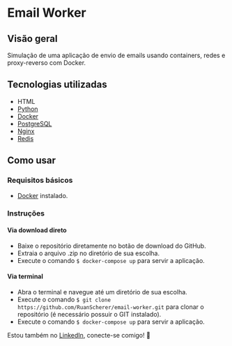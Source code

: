 # Email Worker

## Visão geral
Simulação de uma aplicação de envio de emails usando containers, redes e proxy-reverso com Docker.

## Tecnologias utilizadas
- HTML
- [Python](https://www.python.org/)
- [Docker](https://www.docker.com/)
- [PostgreSQL](https://www.postgresql.org/)
- [Nginx](https://www.nginx.com/)
- [Redis](https://redis.io/)

## Como usar
### Requisitos básicos
- [Docker](https://www.docker.com/) instalado.

### Instruções
#### Via download direto
- Baixe o repositório diretamente no botão de download do GitHub.
- Extraia o arquivo .zip no diretório de sua escolha.
- Execute o comando `$ docker-compose up` para servir a aplicação.

#### Via terminal
- Abra o terminal e navegue até um diretório de sua escolha.
- Execute o comando `$ git clone https://github.com/RuanScherer/email-worker.git` para clonar o repositório (é necessário possuir o GIT instalado).
- Execute o comando `$ docker-compose up` para servir a aplicação.

Estou também no [LinkedIn](https://www.linkedin.com/in/ruan-scherer/), conecte-se comigo! :rocket: